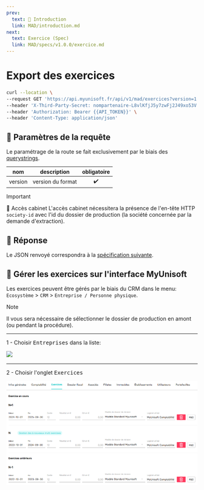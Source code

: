 ```yaml
---
prev:
  text: 💃 Introduction
  link: MAD/introduction.md
next:
  text: Exercice (Spec)
  link: MAD/specs/v1.0.0/exercice.md
---
```


# Export des exercices

```bash
curl --location \
--request GET 'https://api.myunisoft.fr/api/v1/mad/exercices?version=1.0.0' \
--header 'X-Third-Party-Secret: nompartenaire-L8vlKfjJ5y7zwFj2J49xo53V' \
--header 'Authorization: Bearer {{API_TOKEN}}' \
--header 'Content-Type: application/json'
```

## 🔧 Paramètres de la requête

Le paramétrage de la route se fait exclusivement par le biais des [querystrings](https://en.wikipedia.org/wiki/Query_string). 

| nom | description | obligatoire |
| --- | --- | :---: |
| version | version du format | ✔️ |

> [!IMPORTANT]
> 🔹 Accès cabinet 
> L'accès cabinet nécessitera la présence de l'en-tête HTTP `society-id` avec l'id du dossier de production (la société concernée par la demande d'extraction).

## 🔬 Réponse

Le JSON renvoyé correspondra à la [spécification suivante](../specs/v1.0.0/exercice.md).

## 💬 Gérer les exercices sur l'interface MyUnisoft

Les exercices peuvent être gérés par le biais du CRM dans le menu: `Ecosystème` > `CRM` > `Entreprise / Personne physique`.

> [!NOTE]
> Il vous sera nécessaire de sélectionner le dossier de production en amont (ou pendant la procédure).

---

1 - Choisir <kbd>Entreprises</kbd> dans la liste:

![](../../images/crm_list_entreprises.PNG)

---

2 - Choisir l'onglet <kbd>Exercices</kbd>

<img src="../../images/exercices.PNG" width="800">
